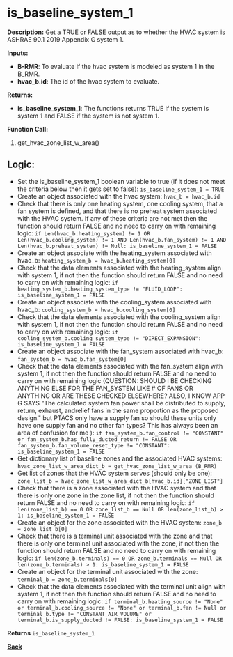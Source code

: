# is_baseline_system_1  

**Description:** Get a TRUE or FALSE output as to whether the HVAC system is ASHRAE 90.1 2019 Appendix G system 1.  

**Inputs:**  
- **B-RMR**: To evaluate if the hvac system is modeled as system 1 in the B_RMR.   
- **hvac_b.id**: The id of the hvac system to evaluate.  

**Returns:**  
- **is_baseline_system_1**: The functions returns TRUE if the system is system 1 and FALSE if the system is not system 1.  
 
**Function Call:** 
1. get_hvac_zone_list_w_area()   

## Logic:  
- Set the is_baseline_system_1 boolean variable to true (if it does not meet the criteria below then it gets set to false): `is_baseline_system_1 = TRUE`  
- Create an object associated with the hvac system: `hvac_b = hvac_b.id`  
- Check that there is only one heating system, one cooling system, that a fan system is defined, and that there is no preheat system associated with the HVAC system. If any of these criteria are not met then the function should return FALSE and no need to carry on with remaining logic: `if Len(hvac_b.heating_system) != 1 OR Len(hvac_b.cooling_system) != 1 AND Len(hvac_b.fan_system) != 1 AND Len(hvac_b.preheat_system) != Null: is_baseline_system_1 = FALSE`  
- Create an object associate with the heating_system associated with hvac_b: `heating_system_b = hvac_b.heating_system[0]`
- Check that the data elements associated with the heating_system align with system 1, if not then the function should return FALSE and no need to carry on with remaining logic: `if heating_system_b.heating_system_type != "FLUID_LOOP": is_baseline_system_1 = FALSE`
- Create an object associate with the cooling_system associated with hvac_b: `cooling_system_b = hvac_b.cooling_system[0]`
- Check that the data elements associated with the cooling_system align with system 1, if not then the function should return FALSE and no need to carry on with remaining logic: `if cooling_system_b.cooling_system_type != "DIRECT_EXPANSION": is_baseline_system_1 = FALSE` 
- Create an object associate with the fan_system associated with hvac_b: `fan_system_b = hvac_b.fan_system[0]`
- Check that the data elements associated with the fan_system align with system 1, if not then the function should return FALSE and no need to carry on with remaining logic (QUESTION: SHOULD I BE CHECKING ANYTHING ELSE FOR THE FAN_SYSTEM LIKE # OF FANS OR ANYTHING OR ARE THESE CHECKED ELSEWHERE? ALSO, I KNOW APP G SAYS "The calculated system fan power shall be distributed to supply, return, exhaust, andrelief fans in the same proportion as the proposed design." but PTACS only have a supply fan so should these units only have one supply fan and no other fan types? This has always been an area of confusion for me ): `if fan_system_b.fan_control != "CONSTANT" or fan_system_b.has_fully_ducted_return != FALSE OR fan_system_b.fan_volume_reset_type != "CONSTANT": is_baseline_system_1 = FALSE` 
- Get dictionary list of baseline zones and the associated HVAC systems: `hvac_zone_list_w_area_dict_b = get_hvac_zone_list_w_area (B_RMR)`  
 - Get list of zones that the HVAC system serves (should only be one): `zone_list_b = hvac_zone_list_w_area_dict_b[hvac_b.id]["ZONE_LIST"]`  
 - Check that there is a zone associated with the HVAC system and that there is only one zone in the zone list, if not then the function should return FALSE and no need to carry on with remaining logic: `if len(zone_list_b) == 0 OR zone_list_b == Null OR len(zone_list_b) > 1: is_baseline_system_1 = FALSE`  
 - Create an object for the zone associated with the HVAC system: `zone_b = zone_list_b[0]`
 - Check that there is a terminal unit associated with the zone and that there is only one terminal unit associated with the zone, if not then the function should return FALSE and no need to carry on with remaining logic: `if len(zone_b.terminals) == 0 OR zone_b.terminals == Null OR len(zone_b.terminals) > 1: is_baseline_system_1 = FALSE`  
 - Create an object for the terminal unit associated with the zone: `terminal_b = zone_b.terminals[0]`  
 - Check that the data elements associated with the terminal unit align with system 1, if not then the function should return FALSE and no need to carry on with remaining logic: `if terminal_b.heating_source != "None" or terminal_b.cooling_source != "None" or terminal_b.fan != Null or terminal_b.type != "CONSTANT_AIR_VOLUME" or terminal_b.is_supply_ducted != FALSE: is_baseline_system_1 = FALSE`  

**Returns** `is_baseline_system_1`  

**[Back](../_toc.md)**